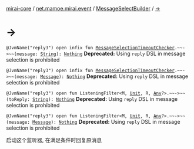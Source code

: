 [mirai-core](../../index.md) / [net.mamoe.mirai.event](../index.md) / [MessageSelectBuilder](index.md) / [-&gt;](./--.md)

# -&gt;

`@JvmName("reply3") open infix fun `[`MessageSelectionTimeoutChecker`](../-message-selection-timeout-checker/index.md)`.~~->~~(message: `[`String`](https://kotlinlang.org/api/latest/jvm/stdlib/kotlin/-string/index.html)`): `[`Nothing`](https://kotlinlang.org/api/latest/jvm/stdlib/kotlin/-nothing/index.html)
**Deprecated:** Using `reply` DSL in message selection is prohibited


`@JvmName("reply3") open infix fun `[`MessageSelectionTimeoutChecker`](../-message-selection-timeout-checker/index.md)`.~~->~~(message: `[`Message`](../../net.mamoe.mirai.message.data/-message/index.md)`): `[`Nothing`](https://kotlinlang.org/api/latest/jvm/stdlib/kotlin/-nothing/index.html)
**Deprecated:** Using `reply` DSL in message selection is prohibited

`@JvmName("reply3") open fun ListeningFilter<M, `[`Unit`](https://kotlinlang.org/api/latest/jvm/stdlib/kotlin/-unit/index.html)`, R, `[`Any`](https://kotlinlang.org/api/latest/jvm/stdlib/kotlin/-any/index.html)`?>.~~->~~(toReply: `[`String`](https://kotlinlang.org/api/latest/jvm/stdlib/kotlin/-string/index.html)`): `[`Nothing`](https://kotlinlang.org/api/latest/jvm/stdlib/kotlin/-nothing/index.html)
**Deprecated:** Using `reply` DSL in message selection is prohibited


`@JvmName("reply3") open fun ListeningFilter<M, `[`Unit`](https://kotlinlang.org/api/latest/jvm/stdlib/kotlin/-unit/index.html)`, R, `[`Any`](https://kotlinlang.org/api/latest/jvm/stdlib/kotlin/-any/index.html)`?>.~~->~~(message: `[`Message`](../../net.mamoe.mirai.message.data/-message/index.md)`): `[`Nothing`](https://kotlinlang.org/api/latest/jvm/stdlib/kotlin/-nothing/index.html)
**Deprecated:** Using `reply` DSL in message selection is prohibited

启动这个监听器, 在满足条件时回复原消息

